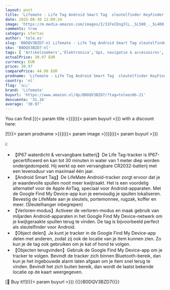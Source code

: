 ```yaml
---
layout: post
title: 'Lifemate - Life Tag Android Smart Tag  sleutelfinder KeyFinder compatibel met Google Find My Device-app  alleen voor Android   Bluetooth-tracker voor bagage/tassen/koffer/portemonnee  4-pack'
date: 2025-08-30 12:09:24
image: 'https://m.media-amazon.com/images/I/31FeCEng3lL._SL500_._SL400_.jpg'
comments: true
category: ofertas
author: 'tole.es'
slug: 'B0DQV3BZD7-nl Lifemate - Life Tag Android Smart Tag sleutelfinder...'
sku: 'B0DQV3BZD7-nl'
tags: [ 'Artikelzoekers','Elektronica','Gps, navigatie & accessoires','lifemate','🇳🇱', ]
actualPrice: 30.97 EUR
currency: EUR
price: 30.97
comparePrice: 44.99 EUR
prodname: 'Lifemate - Life Tag Android Smart Tag  sleutelfinder KeyFinder compatibel met Google Find My Device-app  alleen voor Android   Bluetooth-tracker voor bagage/tassen/koffer/portemonnee  4-pack'
country: 'nl'
flag: '🇳🇱'
brand: 'Lifemate'
buyurl: 'https://www.amazon.nl/dp/B0DQV3BZD7/?tag=tolees0b-21'
descuento: '31.16'
average: '30.97'
---
```


You can find [{{< param title >}}]({{< param buyurl >}}) with a discount here:

[![{{< param prodname >}}]({{< param image >}})]({{< param buyurl >}})

ℹ️:

- 【IP67 waterdicht & vervangbare batterij】De Life Tag-tracker is IP67-gecertificeerd en kan tot 30 minuten in water van 1 meter diep worden ondergedompeld. Hij werkt op een vervangbare CR2032-batterij met een levensduur van maximaal één jaar.
- 【Android Smart Tag】De LifeMate Android-tracker zorgt ervoor dat je je waardevolle spullen nooit meer kwijtraakt. Het is een voordelig alternatief voor de Apple AirTag, speciaal voor Android-apparaten. Met de Google Find My Device-app kun je eenvoudig je spullen lokaliseren. Bevestig de LifeMate aan je sleutels, portemonnee, rugzak, koffer en meer. (Sleutelhanger inbegrepen)
- 【Verloren-modus】Activeer de verloren-modus en maak gebruik van miljarden Android-apparaten in het Google Find My Device-netwerk om je kwijtgeraakte spullen terug te vinden. De tag is bijvoorbeeld perfect als sleutelfinder voor Android.
- 【Object delen】Je kunt je tracker in de Google Find My Device-app delen met anderen, zodat zij ook de locatie van je item kunnen zien. Zo kun je de tag ook gebruiken om je kat of hond te volgen.
- 【Objecten terugvinden】Gebruik de Google Find My Device-app om je tracker te volgen. Bevindt de tracker zich binnen Bluetooth-bereik, dan kun je het ingebouwde alarm laten afgaan om je item snel terug te vinden. Bevindt het zich buiten bereik, dan wordt de laatst bekende locatie op de kaart weergegeven.

[🛒 Buy it!!]({{< param buyurl >}})
{{<world>}}B0DQV3BZD7{{</world>}}
